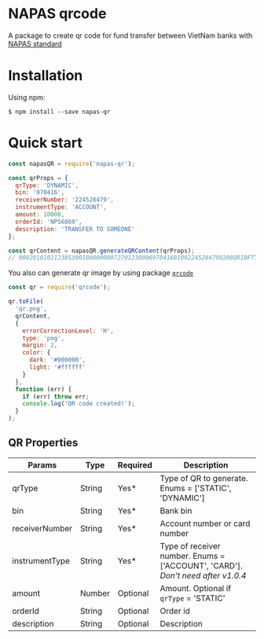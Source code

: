# NAPAS qrcode

A package to create qr code for fund transfer between VietNam banks with [NAPAS standard](https://vietqr.net/)

# Installation

Using npm:

```
$ npm install --save napas-qr
```

# Quick start

```js
const napasQR = require('napas-qr');

const qrProps = {
  qrType: 'DYNAMIC',
  bin: '970416',
  receiverNumber: '224528479',
  instrumentType: 'ACCOUNT',
  amount: 10000,
  orderId: 'NPS6869',
  description: 'TRANSFER TO SOMEONE'
};

const qrContent = napasQR.generateQRContent(qrProps);
// 00020101021238530010A0000007270123000697041601092245284790208QRIBFTTA53037045405100005802VN62340107NPS68690819TRANSFER TO SOMEONE6304AC13
```

You also can generate qr image by using package [`qrcode`](https://www.npmjs.com/package/qrcode)

```js
const qr = require('qrcode');

qr.toFile(
  'qr.png',
  qrContent,
  {
    errorCorrectionLevel: 'H',
    type: 'png',
    margin: 2,
    color: {
      dark: '#000000',
      light: '#ffffff'
    }
  },
  function (err) {
    if (err) throw err;
    console.log('QR code created!');
  }
);
```

## QR Properties

| Params         | Type   | Required | Description                                                                   |
| -------------- | ------ | -------- | ----------------------------------------------------------------------------- |
| qrType         | String | Yes\*    | Type of QR to generate. Enums = ['STATIC', 'DYNAMIC']                         |
| bin            | String | Yes\*    | Bank bin                                                                      |
| receiverNumber | String | Yes\*    | Account number or card number                                                 |
| instrumentType | String | Yes\*    | Type of receiver number. Enums = ['ACCOUNT', 'CARD']. *Don't need after v1.0.4* |
| amount         | Number | Optional | Amount. Optional if `qrType` = 'STATIC'                                       |
| orderId        | String | Optional | Order id                                                                      |
| description    | String | Optional | Description                                                                   |
